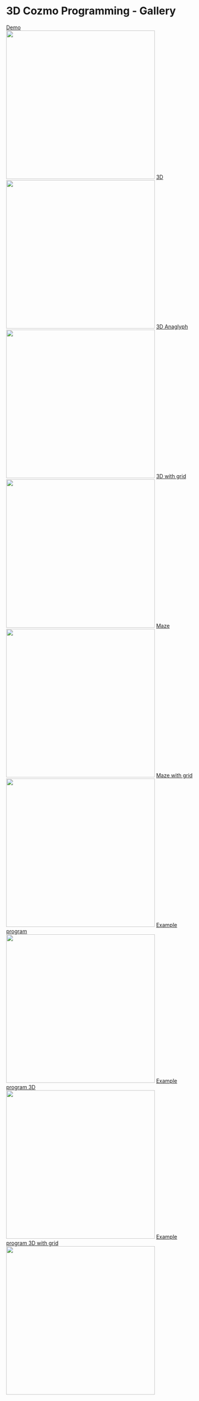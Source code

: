 # 3D Cozmo Programming - Gallery

<a href="https://github.com/maxosprojects/cozmo-blockly/raw/master/gallery/demo.jpg">
Demo<br/><img src="https://github.com/maxosprojects/cozmo-blockly/raw/master/gallery/demo.jpg" width="400"/></a>

<a href="https://github.com/maxosprojects/cozmo-blockly/raw/master/gallery/3d.jpg">
3D<br/><img src="https://github.com/maxosprojects/cozmo-blockly/raw/master/gallery/3d.jpg" width="400"/></a>

<a href="https://github.com/maxosprojects/cozmo-blockly/raw/master/gallery/3d-anaglyph.jpg">
3D Anaglyph<br/><img src="https://github.com/maxosprojects/cozmo-blockly/raw/master/gallery/3d-anaglyph.jpg" width="400"/></a>

<a href="https://github.com/maxosprojects/cozmo-blockly/raw/master/gallery/3d-grid.png">
3D with grid<br/><img src="https://github.com/maxosprojects/cozmo-blockly/raw/master/gallery/3d-grid.png" width="400"/></a>

<a href="https://github.com/maxosprojects/cozmo-blockly/raw/master/gallery/maze.jpg">
Maze<br/><img src="https://github.com/maxosprojects/cozmo-blockly/raw/master/gallery/maze.jpg" width="400"/></a>

<a href="https://github.com/maxosprojects/cozmo-blockly/raw/master/gallery/maze-grid.jpg">
Maze with grid<br/><img src="https://github.com/maxosprojects/cozmo-blockly/raw/master/gallery/maze-grid.jpg" width="400"/></a>

<a href="https://github.com/maxosprojects/cozmo-blockly/raw/master/gallery/afraid-but-follow-program.png">
Example program<br/><img src="https://github.com/maxosprojects/cozmo-blockly/raw/master/gallery/afraid-but-follow-program.png" width="400"/></a>

<a href="https://github.com/maxosprojects/cozmo-blockly/raw/master/gallery/afraid-but-follow-3d.jpg">
Example program 3D<br/><img src="https://github.com/maxosprojects/cozmo-blockly/raw/master/gallery/afraid-but-follow-3d.jpg" width="400"/></a>

<a href="https://github.com/maxosprojects/cozmo-blockly/raw/master/gallery/afraid-but-follow-3d-grid.png">
Example program 3D with grid<br/><img src="https://github.com/maxosprojects/cozmo-blockly/raw/master/gallery/afraid-but-follow-3d-grid.png" width="400"/></a>
